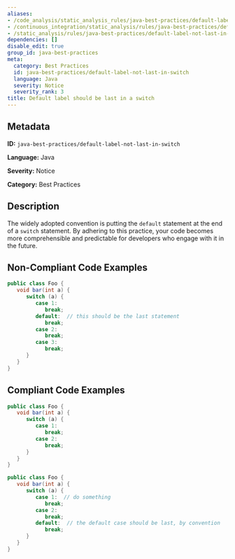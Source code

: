 ```yaml
---
aliases:
- /code_analysis/static_analysis_rules/java-best-practices/default-label-not-last-in-switch
- /continuous_integration/static_analysis/rules/java-best-practices/default-label-not-last-in-switch
- /static_analysis/rules/java-best-practices/default-label-not-last-in-switch
dependencies: []
disable_edit: true
group_id: java-best-practices
meta:
  category: Best Practices
  id: java-best-practices/default-label-not-last-in-switch
  language: Java
  severity: Notice
  severity_rank: 3
title: Default label should be last in a switch
---
```

<!--  SOURCED FROM https://github.com/DataDog/datadog-static-analyzer-rule-docs -->


## Metadata
**ID:** `java-best-practices/default-label-not-last-in-switch`

**Language:** Java

**Severity:** Notice

**Category:** Best Practices

## Description
The widely adopted convention is putting the `default` statement at the end of a `switch` statement. By adhering to this practice, your code becomes more comprehensible and predictable for developers who engage with it in the future.

## Non-Compliant Code Examples
```java
public class Foo {
   void bar(int a) {
      switch (a) {
         case 1:
            break;
         default:  // this should be the last statement
            break;
         case 2:
            break;
         case 3:
            break;
      }
   }
}
```

## Compliant Code Examples
```java
public class Foo {
   void bar(int a) {
      switch (a) {
         case 1:
            break;
         case 2:
            break;
      }
   }
}
```

```java
public class Foo {
   void bar(int a) {
      switch (a) {
         case 1:  // do something
            break;
         case 2:
            break;
         default:  // the default case should be last, by convention
            break;
      }
   }
}
```
